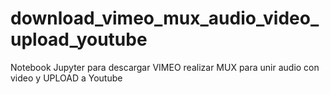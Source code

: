 # download_vimeo_mux_audio_video_upload_youtube
Notebook Jupyter para descargar VIMEO realizar MUX para unir audio con video y UPLOAD a Youtube
